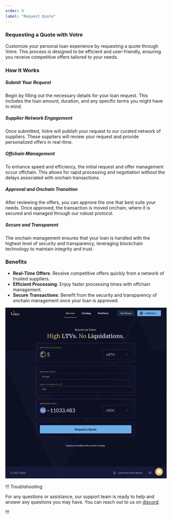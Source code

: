 ```yaml
---
order: 9
label: "Request Quote"
---
```


### Requesting a Quote with Votre

Customize your personal loan experience by requesting a quote through Votre. This process is designed to be efficient and user-friendly, ensuring you receive competitive offers tailored to your needs.

### How It Works

##### Submit Your Request

Begin by filling out the necessary details for your loan request. This includes the loan amount, duration, and any specific terms you might have in mind.

##### Supplier Network Engagement

Once submitted, Votre will publish your request to our curated network of suppliers. These suppliers will review your request and provide personalized offers in real-time.

##### Offchain Management

To enhance speed and efficiency, the initial request and offer management occur offchain. This allows for rapid processing and negotiation without the delays associated with onchain transactions.

##### Approval and Onchain Transition

After reviewing the offers, you can approve the one that best suits your needs. Once approved, the transaction is moved onchain, where it is secured and managed through our robust protocol.

##### Secure and Transparent

The onchain management ensures that your loan is handled with the highest level of security and transparency, leveraging blockchain technology to maintain integrity and trust.

### Benefits

- **Real-Time Offers**: Receive competitive offers quickly from a network of trusted suppliers.
- **Efficient Processing**: Enjoy faster processing times with offchain management.
- **Secure Transactions**: Benefit from the security and transparency of onchain management once your loan is approved.

![Votre request quote](/static/images/request-quote.png)

!!! Troublshooting

For any questions or assistance, our support team is ready to help and answer any questions you may have. You can reach out to us on [discord](https://discord.gg/WBygxVrT).

!!!
